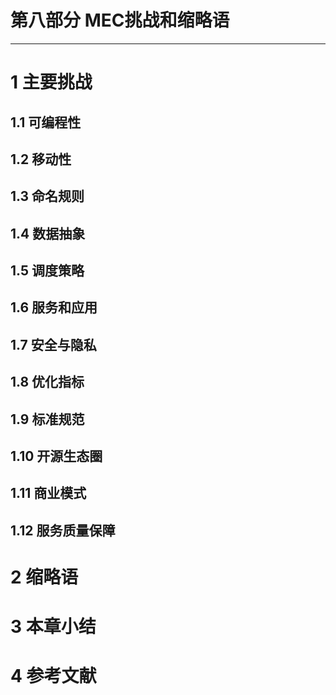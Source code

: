# 第八部分 MEC挑战和缩略语           
-------           
# 1	主要挑战	            
## 1.1	可编程性            
## 1.2	移动性		            
## 1.3	命名规则	            
## 1.4	数据抽象	             
## 1.5	调度策略	               
## 1.6	服务和应用	              
## 1.7	安全与隐私	             
## 1.8	优化指标	           
## 1.9	标准规范                
## 1.10   开源生态圈	             
## 1.11	  商业模式	             
## 1.12	  服务质量保障	                
# 2	缩略语             
# 3	本章小结	              
# 4	参考文献	                
